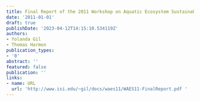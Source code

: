 ```yaml
---
title: Final Report of the 2011 Workshop on Aquatic Ecosystem Sustainability (WAES)
date: '2011-01-01'
draft: true
publishDate: '2023-04-12T14:15:10.534119Z'
authors:
- Yolanda Gil
- Thomas Harmon
publication_types:
- '0'
abstract: ''
featured: false
publication: ''
links:
- name: URL
  url: 'http://www.isi.edu/~gil/docs/waes11/WAES11-FinalReport.pdf '
---
```


